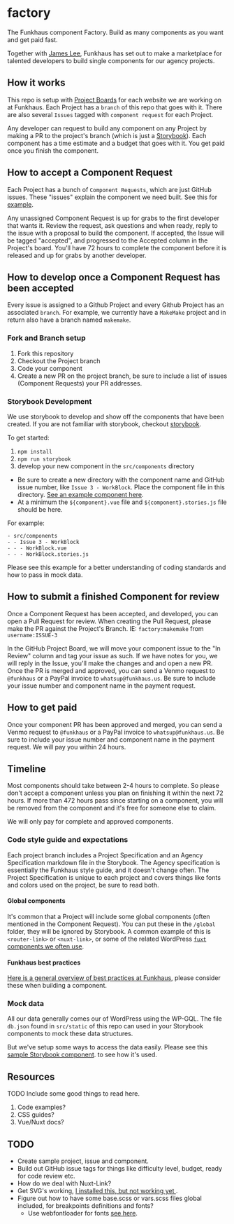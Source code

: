 # factory

The Funkhaus component Factory. Build as many components as you want and get paid fast.

Together with [James Lee](https://github.com/uptownhr), Funkhaus has set out to make a marketplace for talented developers to build single components for our agency projects.

## How it works

This repo is setup with [Project Boards](https://github.com/funkhaus/factory/projects) for each website we are working on at Funkhaus. Each Project has a `branch` of this repo that goes with it. There are also several `Issues` tagged with `component request` for each Project.

Any developer can request to build any component on any Project by making a PR to the project's branch (which is just a [Storybook](https://storybook.js.org/)). Each component has a time estimate and a budget that goes with it. You get paid once you finish the component.

## How to accept a Component Request

Each Project has a bunch of `Component Requests`, which are just GitHub issues. These "issues" explain the component we need built. See this for [example](https://github.com/funkhaus/factory/issues/3).

Any unassigned Component Request is up for grabs to the first developer that wants it. Review the request, ask questions and when ready, reply to the issue with a proposal to build the component. If accepted, the Issue will be tagged "accepted", and progressed to the Accepted column in the Project's board. You'll have 72 hours to complete the component before it is released and up for grabs by another developer.

## How to develop once a Component Request has been accepted

Every issue is assigned to a Github Project and every Github Project has an associated `branch`. For example, we currently have a `MakeMake` project and in return also have a branch named `makemake`.

### Fork and Branch setup

1. Fork this repository
2. Checkout the Project branch
3. Code your component
4. Create a new PR on the project branch, be sure to include a list of issues (Component Requests) your PR addresses.

### Storybook Development

We use storybook to develop and show off the components that have been created. If you are not familiar with storybook, checkout [storybook](https://storybook.js.org/).

To get started:

1. `npm install`
2. `npm run storybook`
3. develop your new component in the `src/components` directory

-   Be sure to create a new directory with the component name and GitHub issue number, like `Issue 3 - WorkBlock`. Place the component file in this directory. [See an example component here](https://github.com/funkhaus/factory/tree/master/src/components/Issue%201%20-%20WorkBlock).
-   At a minimum the `${component}.vue` file and `${component}.stories.js` file should be here.

For example:

```
- src/components
- - Issue 3 - WorkBlock
- - - WorkBlock.vue
- - - WorkBlock.stories.js
```

Please see this example for a better understanding of coding standards and how to pass in mock data.

## How to submit a finished Component for review

Once a Component Request has been accepted, and developed, you can open a Pull Request for review. When creating the Pull Request, please make the PR against the Project's Branch. IE: `factory:makemake` from `username:ISSUE-3`

In the GitHub Project Board, we will move your component issue to the "In Review" column and tag your issue as such. If we have notes for you, we will reply in the Issue, you'll make the changes and and open a new PR. Once the PR is merged and approved, you can send a Venmo request to `@funkhaus` or a PayPal invoice to `whatsup@funkhaus.us`. Be sure to include your issue number and component name in the payment request.

## How to get paid

Once your component PR has been approved and merged, you can send a Venmo request to `@funkhaus` or a PayPal invoice to `whatsup@funkhaus.us`. Be sure to include your issue number and component name in the payment request. We will pay you within 24 hours.

## Timeline

Most components should take between 2-4 hours to complete. So please don't accept a component unless you plan on finishing it within the next 72 hours. If more than 472 hours pass since starting on a component, you will be removed from the component and it's free for someone else to claim.

We will only pay for complete and approved components.

### Code style guide and expectations

Each project branch includes a Project Specification and an Agency Specification markdown file in the Storybook. The Agency specification is essentially the Funkhaus style guide, and it doesn't change often. The Project Specification is unique to each project and covers things like fonts and colors used on the project, be sure to read both.

#### Global components

It's common that a Project will include some global components (often mentioned in the Component Request). You can put these in the `/global` folder, they will be ignored by Storybook. A common example of this is `<router-link>` or `<nuxt-link>`, or some of the related WordPress [`fuxt` components we often use](https://github.com/funkhaus/fuxt/tree/master/components).

#### Funkhaus best practices

[Here is a general overview of best practices at Funkhaus](https://docs.google.com/presentation/d/1xMqvylzoIwpEgwFEpXI8it_HGo7BUGrt8h65E0nvEQo/edit?usp=sharing), please consider these when building a component.

### Mock data

All our data generally comes our of WordPress using the WP-GQL. The file `db.json` found in `src/static` of this repo can used in your Storybook components to mock these data structures.

But we've setup some ways to access the data easily. Please see this [sample Storybook component](https://github.com/funkhaus/factory/tree/master/src/components/Issue%201%20-%20WorkBlock). to see how it's used.

## Resources

TODO Include some good things to read here.

1.  Code examples?
1.  CSS guides?
1.  Vue/Nuxt docs?

## TODO

-   Create sample project, issue and component.
-   Build out GitHub issue tags for things like difficulty level, budget, ready for code review etc.
-   How do we deal with Nuxt-Link?
-   Get SVG's working, [I installed this, but not working yet ](https://github.com/webpack-contrib/svg-inline-loader).
-   Figure out how to have some base.scss or vars.scss files global included, for breakpoints definitions and fonts?
    -   Use webfontloader for fonts [see here](https://github.com/typekit/webfontloader).
